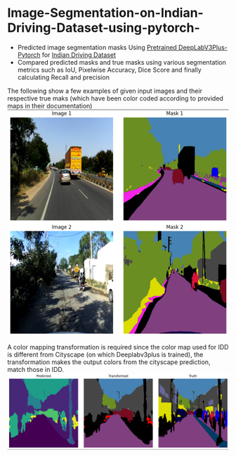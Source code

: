 # Image-Segmentation-on-Indian-Driving-Dataset-using-pytorch-

- Predicted image segmentation masks Using [Pretrained DeepLabV3Plus-Pytorch](https://github.com/VainF/DeepLabV3Plus-Pytorch/tree/master) for [Indian Driving Dataset](https://idd.insaan.iiit.ac.in/)
- Compared predicted masks and true masks using various segmentation metrics such as IoU, Pixelwise Accuracy, Dice Score and finally calculating Recall and precision

The following show a few examples of given input images and their respective true maks (which have been color coded according to provided maps in their documentation)
![alt text](https://github.com/AbhayChowdhry/Image-Segmentation-on-Indian-Driving-Dataset-using-pytorch-/blob/main/media/img_label.png)


A color mapping transformation is required since the color map used for IDD is different from Cityscape (on which Deeplabv3plus is trained), the transformation makes the output colors from the cityscape prediction, match those in IDD.
![alt text](https://github.com/AbhayChowdhry/Image-Segmentation-on-Indian-Driving-Dataset-using-pytorch-/blob/main/media/pred.png)

